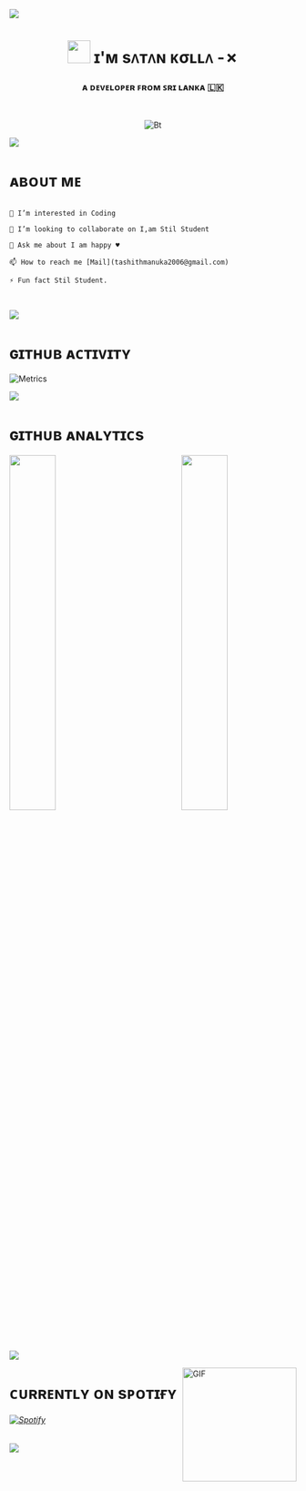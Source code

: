 <a href="https://www.youtube.com/watch?v=dQw4w9WgXcQ"><img src="https://user-images.githubusercontent.com/73097560/115834477-dbab4500-a447-11eb-908a-139a6edaec5c.gif"></a>

<!-- YOUR TITEL --!>
<h1 align="center"> <img src="https://raw.githubusercontent.com/nixin72/nixin72/master/wave.gif" width="40px" /> ɪ'ᴍ sᴧᴛᴧɴ ᴋσʟʟᴧ -✗
<h3 align="center">ᴀ ᴅᴇᴠᴇʟᴏᴘᴇʀ ꜰʀᴏᴍ ꜱʀɪ ʟᴀɴᴋᴀ 🇱🇰 </h3>

<!-- Your badges
You can use the website to generate badges: https://shields.io/
-->

&nbsp;

<p align="center"><img src="https://user-images.githubusercontent.com/49580304/110318584-81067880-7fc2-11eb-8391-152d308e7f2b.gif" alt="Bt" />

<a href="https://www.youtube.com/watch?v=dQw4w9WgXcQ"><img src="https://user-images.githubusercontent.com/73097560/115834477-dbab4500-a447-11eb-908a-139a6edaec5c.gif"></a>

<h1> ᴀʙᴏᴜᴛ ᴍᴇ </h1>

 ```🌱 I’m currently learning coding and python programmes

 👀 I’m interested in Coding

 🖤 I’m looking to collaborate on I,am Stil Student

 💬 Ask me about I am happy ♥️ 

 📫 How to reach me [Mail](tashithmanuka2006@gmail.com)

 ⚡️ Fun fact Stil Student.
```
</details>

<br/>

<a href="https://www.youtube.com/watch?v=dQw4w9WgXcQ"><img src="https://user-images.githubusercontent.com/73097560/115834477-dbab4500-a447-11eb-908a-139a6edaec5c.gif"></a>

<h1> ɢɪᴛʜᴜʙ ᴀᴄᴛɪᴠɪᴛʏ </h1>

![Metrics](https://metrics.lecoq.io/SatanKolla666?template=classic&followup=1&isocalendar=1&languages=1&isocalendar.duration=half-year&config.timezone=IndiaStandardTime%2FIstanbul)

<a href="https://www.youtube.com/watch?v=dQw4w9WgXcQ"><img src="https://user-images.githubusercontent.com/73097560/115834477-dbab4500-a447-11eb-908a-139a6edaec5c.gif"></a>

<h1> ɢɪᴛʜᴜʙ ᴀɴᴀʟʏᴛɪᴄs </h1>

[<img src="https://github-readme-stats.vercel.app/api?username=SatanKolla666&theme=react&cache_border=true&bg_color=000000" width="40%">](https://github.com/SatanKolla666) [<img src="https://github-readme-stats.vercel.app/api/top-langs/?username=SatanKolla666&theme=react&cache_border=true&bg_color=000000" width="40%" align="right">](https://github.com/SatanKolla666)

<a href="https://www.youtube.com/watch?v=dQw4w9WgXcQ"><img src="https://user-images.githubusercontent.com/73097560/115834477-dbab4500-a447-11eb-908a-139a6edaec5c.gif"></a>

<img align="right" alt="GIF" height="200px" src="https://octodex.github.com/images/daftpunktocat-thomas.gif" />

<h1> ᴄᴜʀʀᴇɴᴛʟʏ ᴏɴ sᴘᴏᴛɪғʏ </h1>

###### [![Spotify](https://novatorem.vercel.app/api/spotify)](https://spotify.com)

<a href="https://www.youtube.com/watch?v=dQw4w9WgXcQ"><img src="https://user-images.githubusercontent.com/73097560/115834477-dbab4500-a447-11eb-908a-139a6edaec5c.gif"></a>

